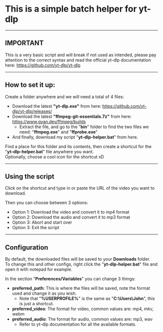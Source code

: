 # This is a simple batch helper for yt-dlp

-----------

## IMPORTANT
This is a very basic script and will break if not used as intended, please pay attention to the correct syntax and
read the official yt-dlp documentation here: https://github.com/yt-dlp/yt-dlp

-----------

## How to set it up:
Create a folder anywhere and we will need a total of 4 files:
- Download the latest **"yt-dlp.exe"** from here: https://github.com/yt-dlp/yt-dlp/releases/
- Download the latest **"ffmpeg-git-essentials.7z"** from here: https://www.gyan.dev/ffmpeg/builds
  - Extract the file, and go to the "**bin**" folder to find the two files we need: "**ffmpeg.exe**" and "**ffprobe.exe**"
- And finally, download my script "**yt-dlp-helper.bat**" from here.

Find a place for this folder and its contents, then create a shortcut for the "**yt-dlp-helper.bat**" file anywhere you want. <br>
Optionally, choose a cool icon for the shortcut xD

-----------

## Using the script
Click on the shortcut and type in or paste the URL of the video you want to download.

Then you can choose between 3 options:

- Option 1: Download the video and convert it to mp4 format
- Option 2: Download the audio and convert it to mp3 format
- Option 3: Abort and start over
- Option 3: Exit the script

-----------

## Configuration
By default, the downloaded files will be saved to your <b>Downloads</b> folder. <br>
To change this and other configs, right click the "<b>yt-dlp-helper.bat</b>" file and open it with notepad for example.

In the section "**Preferences/Variables**" you can change 3 things:

- **preferred_path**: This is where the files will be saved, note the format used and change it as you wish.
  - Note that "**%USERPROFILE%**" is the same as "**C:\Users\John**", this is just a shortcut.
- **preferred_video**: The format for video, common values are: mp4, mkv, webm
- **preferred_audio**: The format for audio, common values are: mp3, wav
  - Refer to yt-dlp documentation for all the available formats.
